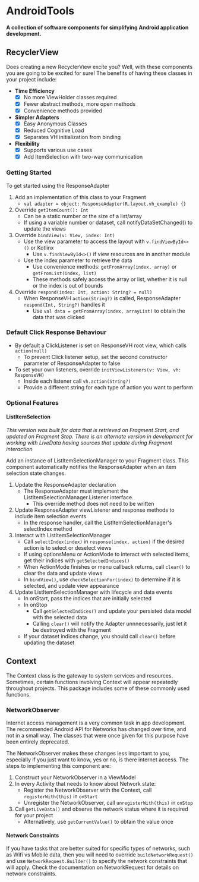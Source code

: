 # AndroidTools
**A collection of software components for simplifying Android application development.**

## RecyclerView ##
Does creating a new RecyclerView excite you? Well, with these components you are going to be excited for sure! The benefits of having these classes in your project include:
* **Time Efficiency**
  - [x] No more ViewHolder classes required
  - [x] Fewer abstract methods, more open methods
  - [x] Convenience methods provided
* **Simpler Adapters**
  - [x] Easy Anonymous Classes
  - [x] Reduced Cognitive Load
  - [x] Separates VH initialization from binding
* **Flexibility**
  - [x] Supports various use cases
  - [x] Add ItemSelection with two-way communication  

### Getting Started ###
To get started using the ResponseAdapter 
1. Add an implementation of this class to your Fragment
    * `val adapter = object: ResponseAdapter(R.layout.vh_example) {}`
2. Override `getItemCount(): Int`
    * Can be a static number or the size of a list/array
    * If using a variable number or dataset, call notifyDataSetChanged() to update the views
3. Override `bindView(v: View, index: Int)`
    * Use the view parameter to access the layout with `v.findViewById<>()` or Kotlinx
      * Use `v.findViewById<>()` if view resources are in another module
    * Use the index parameter to retrieve the data
      * Use convenience methods: `getFromArray(index, array)` or `getFromList(index, list)`
      * These methods safely access the array or list, whether it is null or the index is out of bounds
 4. Override `respond(index: Int, action: String? = null)`
    * When ResponseVH `action(String?)` is called, ResponseAdapter `respond(Int, String?)` handles it
      * Use `val data = getFromArray(index, arrayList)` to obtain the data that was clicked
      
 ### Default Click Response Behaviour ###
  * By default a ClickListener is set on ResponseVH root view, which calls `action(null)`
    * To prevent Click listener setup, set the second constructor parameter of ResponseAdapter to false
  * To set your own listeners, override `initViewListeners(v: View, vh: ResponseVH)`
    * Inside each listener call `vh.action(String?)`
    * Provide a different string for each type of action you want to perform

### Optional Features ###

#### ListItemSelection ####
*This version was built for data that is retrieved on Fragment Start, and updated on Fragment Stop.*
*There is an alternate version in development for working with LiveData having sources that update during Fragment interaction* 

Add an instance of ListItemSelectionManager to your Fragment class. This component automatically notifies the ResponseAdapter when an item selection state changes.
1. Update the ResponseAdapter declaration
    * The ResponseAdapter must implement the ListItemSelectionManager.Listener interface.
      * This override method does not need to be written
2. Update ResponseAdapter viewListener and response methods to include item selection events
    * In the response handler, call the ListItemSelectionManager's selectIndex method
3. Interact with ListItemSelectionManager 
    * Call `selectIndex(index)` in `response(index, action)` if the desired action is to select or deselect views
    * If using optionsMenu or ActionMode to interact with selected items, get their indices with `getSelectedIndices()`
    * When ActionMode finishes or menu callback returns, call `clear()` to clear the data and update views
    * In `bindView()`, use `checkSelectionFor(index)` to determine if it is selected, and update view appearance
4. Update ListItemSelectionManager with lifecycle and data events
    * In onStart, pass the indices that are initially selected
    * In onStop
      * Call `getSelectedIndices()` and update your persisted data model with the selected data
      * Calling `clear()` will notify the Adapter unnnecessarily, just let it be destroyed with the Fragment
    * If your dataset indices change, you should call `clear()` before updating the dataset
    
## Context ##
The Context class is the gateway to system services and resources. Sometimes, certain functions involving Context will appear repeatedly throughout projects. This package includes some of these commonly used functions.
### NetworkObserver ###
Internet access management is a very common task in app development. The recommended Android API for Networks has changed over time, and not in a small way. The classes that were once given for this purpose have been entirely deprecated.

The NetworkObserver makes these changes less important to you, especially if you just want to know, yes or no, is there  internet access. The steps to implementing this component are:
1. Construct your NetworkObserver in a ViewModel
2. In every Activity that needs to know about Network state: 
   * Register the NetworkObserver with the Context, call `registerWith(this)` in `onStart`
   * Unregister the NetworkObserver, call `unregisterWith(this)` in `onStop`
3. Call `getLiveData()` and observe the network status where it is required for your project
   * Alternatively, use `getCurrentValue()` to obtain the value once
#### Network Constraints ####
If you have tasks that are better suited for specific types of networks, such as Wifi vs Mobile data, then you will need to override `buildNetworkRequest()` and use `NetworkRequest.Builder()` to specify the network constraints that will apply. Check the documentation on NetworkRequest for details on network constraints.
